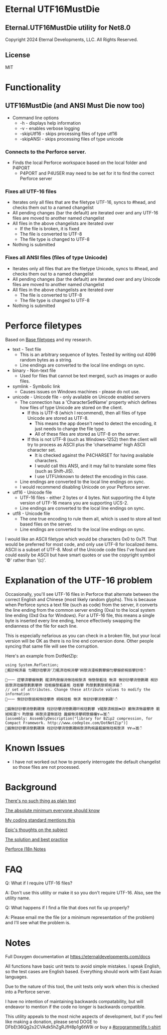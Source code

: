 # Eternal UTF16MustDie 

## Eternal.UTF16MustDie utility for Net8.0
Copyright 2024 Eternal Developments, LLC. All Rights Reserved.

## License

MIT

# Functionality
## UTF16MustDie (and ANSI Must Die now too)

* Command line options
	* -h - displays help information
	* -v - enables verbose logging
	* -skipUtf16 - skips processing files of type utf16
	* -skipANSI - skips processing files of type unicode

### Connects to the Perforce server.
* Finds the local Perforce workspace based on the local folder and P4PORT
   * P4PORT and P4USER may need to be set for it to find the correct Perforce server
   
### Fixes all UTF-16 files

* Iterates only all files that are the filetype UTF-16, syncs to \#head, and checks them out to a named changelist
* All pending changes (bar the default) are iterated over and any UTF-16 files are moved to another named changelist
* All files in the above changelists are iterated over
    * If the file is broken, it is fixed
    * The file is converted to UTF-8
    * The file type is changed to UTF-8
* Nothing is submitted

### Fixes all ANSI files (files of type Unicode)

* Iterates only all files that are the filetype Unicode, syncs to \#head, and checks them out to a named changelist
* All pending changes (bar the default) are iterated over and any Unicode files are moved to another named changelist
* All files in the above changelists are iterated over
    * The file is converted to UTF-8
    * The file type is changed to UTF-8
* Nothing is submitted

# Perforce filetypes

Based on [Base filetypes](https://www.perforce.com/manuals/cmdref/Content/CmdRef/file.types.synopsis.base.html) and my research.

* text - Text file
    * This is an arbitrary sequence of bytes. Tested by writing out 4096 random bytes as a string.
	* Line endings are converted to the local line endings on sync.
* binary - Non-text file
    * Used for files that cannot be text merged, such as images or audio files.
* symlink - Symbolic link
    * Causes issues on Windows machines - please do not use. 
* unicode - Unicode file - only available on Unicode enabled servers
    * The connection has a 'CharacterSetName' property which defines how files of type Unicode are stored on the client.
		* If this is UTF-8 (which I recommend), then all files of type Unicode are stored as UTF-8.
			* This means the app doesn't need to detect the encoding, it just needs to change the file type.
			* All of these files are stored as UTF-8 on the server.
		* If this is not UTF-8 (such as Windows-1252) then the client will try to process as ASCII plus the 'charsetname' high ASCII character set. 
			* It is checked against the P4CHARSET for having available characters. 
			* I would call this ANSI, and it may fail to translate some files (such as Shift-JIS).
			* I use UTFUnknown to detect the encoding in this case.
	* Line endings are converted to the local line endings on sync.
	* I would recommend disabling Unicode on your Perforce server.
* utf16 - Unicode file
    * UTF-16 files - either 2 bytes or 4 bytes. Not supporting the 4 byte version of UTF-16 means you are supporting UCS-2.
	* Line endings are converted to the local line endings on sync.
* utf8 - Unicode file
    * The one true encoding to rule them all, which is used to store all text based files on the server. 
	* Line endings are converted to the local line endings on sync.

I would like an ASCII filetype which would be characters 0x0 to 0x7f. That would be preferred for most code, and only use
UTF-8 for localized items. ASCII is a subset of UTF-8. Most of the Unicode code files I've found are could easily be ASCII but have smart quotes or use the copyright
symbol '©' rather than '(c)'.

# Explanation of the UTF-16 problem

Occasionally, you'll see UTF-16 files in Perforce that alternate between the correct English and Chinese (most likely random glyphs).
This is because when Perforce syncs a text file (such as code) from the server, it converts the line ending from the common server ending (0xa) to the local
system line ending (0xd 0xa for Windows). For a UTF-16 file, this means a single byte is inserted every line ending, hence effectively swapping the 
endianness of the file for each line. 

This is especially nefarious as you can check in a broken file, but your local version will be OK as there is no line end conversion done. Other
people syncing that same file will see the corruption.

Here's an example from DotNetZip:

```
using System.Reflection;
਍甀猀椀渀最 匀礀猀琀攀洀⸀刀甀渀琀椀洀攀⸀䌀漀洀瀀椀氀攀爀匀攀爀瘀椀挀攀猀㬀ഀഀ

਍⼀⼀ 䜀攀渀攀爀愀氀 䤀渀昀漀爀洀愀琀椀漀渀 愀戀漀甀琀 愀渀 愀猀猀攀洀戀氀礀 椀猀 挀漀渀琀爀漀氀氀攀搀 琀栀爀漀甀最栀 琀栀攀 昀漀氀氀漀眀椀渀最ഀഀ
// set of attributes. Change these attribute values to modify the information
਍⼀⼀ 愀猀猀漀挀椀愀琀攀搀 眀椀琀栀 愀渀 愀猀猀攀洀戀氀礀⸀ഀഀ

਍嬀愀猀猀攀洀戀氀礀㨀 䄀猀猀攀洀戀氀礀吀椀琀氀攀⠀∀䤀漀渀椀挀✀猀 䴀愀渀愀最攀搀 䈀娀椀瀀㈀ 昀漀爀 䌀漀洀瀀愀挀琀 䘀爀愀洀攀眀漀爀欀∀⤀崀ഀഀ
[assembly: AssemblyDescription("library for BZip2 compression, for Compact Framework. http://www.codeplex.com/DotNetZip")]
਍嬀愀猀猀攀洀戀氀礀㨀 䄀猀猀攀洀戀氀礀䌀漀渀昀椀最甀爀愀琀椀漀渀⠀∀∀⤀崀ഀഀ
```

# Known Issues

* I have not worked out how to properly interrogate the default changelist so those files are not processed.

# Background

[There's no such thing as plain text](https://www.cqse.eu/en/news/blog/no-such-thing-as-plain-text/)

[The absolute minimum everyone should know](https://www.joelonsoftware.com/2003/10/08/the-absolute-minimum-every-software-developer-absolutely-positively-must-know-about-unicode-and-character-sets-no-excuses/)

[My coding standard mentions this](https://eternaldevelopments.com/Home/CodingStandard)

[Epic's thoughts on the subject](https://docs.unrealengine.com/4.26/en-US/ProgrammingAndScripting/ProgrammingWithCPP/UnrealArchitecture/StringHandling/CharacterEncoding/)

[The solution and best practice](https://utf8everywhere.org/)

[Perforce I18n Notes](https://www.perforce.com/perforce/doc.current/user/i18nnotes.txt)

# FAQ

Q: What if I require UTF-16 files?

A: Don't use this utility or make it so you don't require UTF-16. Also, see the utility name.

Q: What happens if I find a file that does not fix up properly?

A: Please email me the file (or a minimum representation of the problem) and I'll see what the problem is.

# Notes

Full Doxygen documentation at https://eternaldevelopments.com/docs

All functions have basic unit tests to avoid simple mistakes. I speak English, so the test cases are English based. Everything
should work with East Asian languages.

Due to the nature of this tool, the unit tests only work when this is checked into a Perforce server.

I have no intention of maintaining backwards compatability, but will endeavor to mention if the code no longer is backwards compatible.

This utility appeals to the most niche aspects of development, but if you feel like making a donation, please send DOGE to DFbEt36Qg2s2CVAdk5hZgRJfH8p1g6tW9i or buy a [#programmerlife t-shirt](https://www.bonfire.com/store/programmer-life/)
